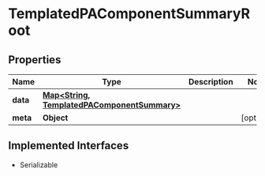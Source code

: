 

# TemplatedPAComponentSummaryRoot


## Properties

Name | Type | Description | Notes
------------ | ------------- | ------------- | -------------
**data** | [**Map&lt;String, TemplatedPAComponentSummary&gt;**](TemplatedPAComponentSummary.md) |  | 
**meta** | **Object** |  |  [optional]


## Implemented Interfaces

* Serializable


